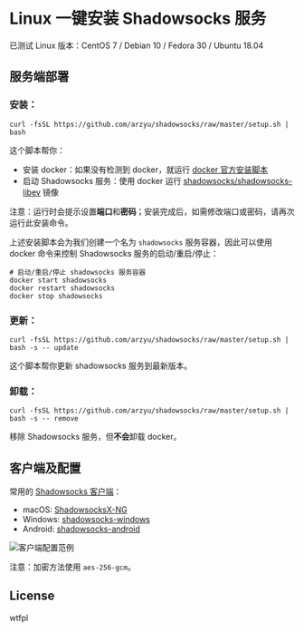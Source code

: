 # Linux 一键安装 Shadowsocks 服务

已测试 Linux 版本：CentOS 7 / Debian 10 / Fedora 30 / Ubuntu 18.04

## 服务端部署

### 安装：

```shell
curl -fsSL https://github.com/arzyu/shadowsocks/raw/master/setup.sh | bash
```

这个脚本帮你：

 * 安装 docker：如果没有检测到 docker，就运行 [docker 官方安装脚本](https://github.com/docker/docker-install)
 * 启动 Shadowsocks 服务：使用 docker 运行 [shadowsocks/shadowsocks-libev](https://github.com/shadowsocks/shadowsocks-libev#docker) 镜像

注意：运行时会提示设置**端口**和**密码**；安装完成后，如需修改端口或密码，请再次运行此安装命令。

上述安装脚本会为我们创建一个名为 `shadowsocks` 服务容器，因此可以使用 docker 命令来控制 Shadowsocks 服务的启动/重启/停止：

```shell
# 启动/重启/停止 shadowsocks 服务容器
docker start shadowsocks
docker restart shadowsocks
docker stop shadowsocks
```

### 更新：

```shell
curl -fsSL https://github.com/arzyu/shadowsocks/raw/master/setup.sh | bash -s -- update
```

这个脚本帮你更新 shadowsocks 服务到最新版本。

### 卸载：

```shell
curl -fsSL https://github.com/arzyu/shadowsocks/raw/master/setup.sh | bash -s -- remove
```

移除 Shadowsocks 服务，但**不会**卸载 docker。

## 客户端及配置

常用的 [Shadowsocks 客户端](http://shadowsocks.org/en/download/clients.html)：

 * macOS: [ShadowsocksX-NG](https://github.com/shadowsocks/ShadowsocksX-NG/releases/latest)
 * Windows: [shadowsocks-windows](https://github.com/shadowsocks/shadowsocks-windows/releases/latest)
 * Android: [shadowsocks-android](https://github.com/shadowsocks/shadowsocks-android/releases/latest)

![客户端配置范例](https://user-images.githubusercontent.com/1270145/62014025-30b41b80-b1ce-11e9-9ba5-47a19007f5c2.png)

注意：加密方法使用 `aes-256-gcm`。

## License

wtfpl

